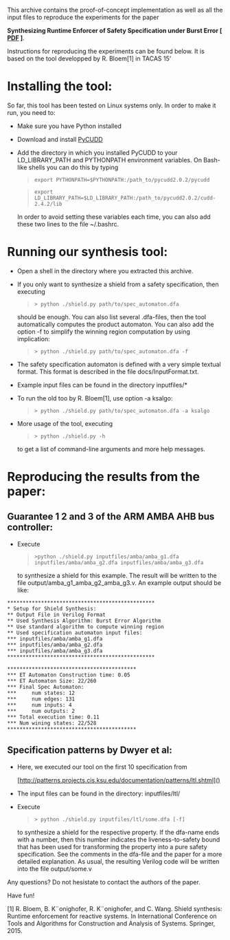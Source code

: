 This archive contains the proof-of-concept implementation as well as all the 
input files to reproduce the experiments for the paper 

**Synthesizing 
Runtime Enforcer of Safety Specification under Burst Error [ [PDF](https://bitbucket.org/mengwu/shield-synthesis/src/3fd1604121c3/docs/?at=master) ]**. 

Instructions for reproducing the experiments can be found below. 
It is based on the tool developped by R. Bloem[1] in TACAS 15'

Installing the tool:
====================
So far, this tool has been tested on Linux systems only. In order to 
make it run, you need to:

 - Make sure you have Python installed
 - Download and install [PyCUDD][2] 
 - Add the directory in which you installed PyCUDD to your 
   LD_LIBRARY_PATH and PYTHONPATH environment variables. 
   On Bash-like shells you can do this by typing
   
   > `export PYTHONPATH=$PYTHONPATH:/path_to/pycudd2.0.2/pycudd`

   > `export LD_LIBRARY_PATH=$LD_LIBRARY_PATH:/path_to/pycudd2.0.2/cudd-2.4.2/lib`
   
   In order to avoid setting these variables each time, you can also add these
   two lines to the file ~/.bashrc.
 
Running our synthesis tool:
===========================
 - Open a shell in the directory where you extracted this archive. 
 - If you only want to synthesize a shield from a safety specification, then
   executing

   > `> python ./shield.py path/to/spec_automaton.dfa`
   
   should be enough. You can also list several .dfa-files, then the tool
   automatically computes the product automaton. You can also add the option -f 
   to simplify the winning region computation by using implication:
   > `> python ./shield.py path/to/spec_automaton.dfa -f`

 - The safety specification automaton is defined with a very simple textual
   format. This format is described in the file docs/InputFormat.txt.

 - Example input files can be found in the directory 
   inputfiles/*

 - To run the old too by R. Bloem[1], use option -a ksalgo:

   > `> python ./shield.py path/to/spec_automaton.dfa -a ksalgo`

 - More usage of the tool, executing
 
   > `> python ./shield.py -h`
   
   to get a list of command-line arguments and more help messages.
 
Reproducing the results from the paper:
=======================================

  
Guarantee 1 2 and 3 of the ARM AMBA AHB bus controller:
-----------------------------------------------
- Execute 

  > `>python ./shield.py inputfiles/amba/amba_g1.dfa inputfiles/amba/amba_g2.dfa inputfiles/amba/amba_g3.dfa`
   
  to synthesize a shield for this example. The result will be written to the file output/amba_g1_amba_g2_amba_g3.v. An example output should be like:
  
```
************************************************
* Setup for Shield Synthesis:
** Output File in Verilog Format
** Used Synthesis Algorithm: Burst Error Algorithm
** Use standard algorithm to compute winning region
** Used specification automaton input files:
*** inputfiles/amba/amba_g1.dfa
*** inputfiles/amba/amba_g2.dfa
*** inputfiles/amba/amba_g3.dfa
************************************************

******************************************
*** ET Automaton Construction time: 0.05
*** ET Automaton Size: 22/260
*** Final Spec Automaton:
***     num states: 12
***     num edges: 131
***     num inputs: 4
***     num outputs: 2
*** Total execution time: 0.11
*** Num wining states: 22/528
******************************************
```
Specification patterns by Dwyer et al:
--------------------------------------
- Here, we executed our tool on the first 10 specification from

  [http://patterns.projects.cis.ksu.edu/documentation/patterns/ltl.shtml]()

- The input files can be found in the directory:
    inputfiles/ltl/

- Execute

  > `> python ./shield.py inputfiles/ltl/some.dfa [-f]`
  
   
  to synthesize a shield for the respective property.
  If the dfa-name ends with a number, then this number indicates the 
  liveness-to-safety bound that has been used for transforming the property into
  a pure safety specification. See the comments in the dfa-file and the paper
  for a more detailed explanation.
  As usual, the resulting Verilog code will be written into the file 
  output/some.v

Any questions? Do not hesistate to contact the authors of the paper.

Have fun!

[1] R. Bloem, B. K¨onighofer, R. K¨onighofer, and C. Wang. Shield synthesis: Runtime enforcement
for reactive systems. In International Conference on Tools and Algorithms for Construction
and Analysis of Systems. Springer, 2015.

[2]: http://bears.ece.ucsb.edu/pycudd.html
